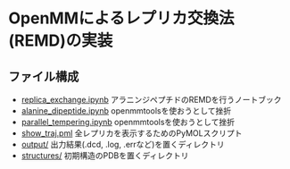 # OpenMMによるレプリカ交換法(REMD)の実装

## ファイル構成
- [replica_exchange.ipynb](replica_exchange.ipynb) アラニンジペプチドのREMDを行うノートブック
- [alanine_dipeptide.ipynb](./alanine_dipeptide.ipynb) openmmtoolsを使おうとして挫折
- [parallel_tempering.ipynb](./parallel_tempering.ipynb) openmmtoolsを使おうとして挫折
- [show_traj.pml](./show_traj.pml) 全レプリカを表示するためのPyMOLスクリプト
- [output/](./output) 出力結果(.dcd, .log, .errなど)を置くディレクトリ
- [structures/](./structures) 初期構造のPDBを置くディレクトリ
